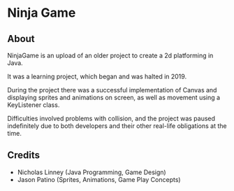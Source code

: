 # Ninja Game

## About
NinjaGame is an upload of an older project to create a 2d platforming in Java.

It was a learning project, which began and was halted in 2019.

During the project there was a successful implementation of Canvas and displaying sprites and animations on screen, as well as movement using a KeyListener class.

Difficulties involved problems with collision, and the project was paused indefinitely due to both developers and their other real-life obligations at the time.

## Credits
* Nicholas Linney (Java Programming, Game Design)
* Jason Patino (Sprites, Animations, Game Play Concepts)
